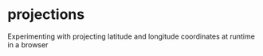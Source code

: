 # projections
Experimenting with projecting latitude and longitude coordinates at runtime in a browser
